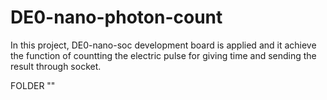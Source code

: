 # DE0-nano-photon-count
In this project, DE0-nano-soc development board is applied and it achieve the function of countting the electric pulse for giving time and sending the result through socket.

FOLDER ""
